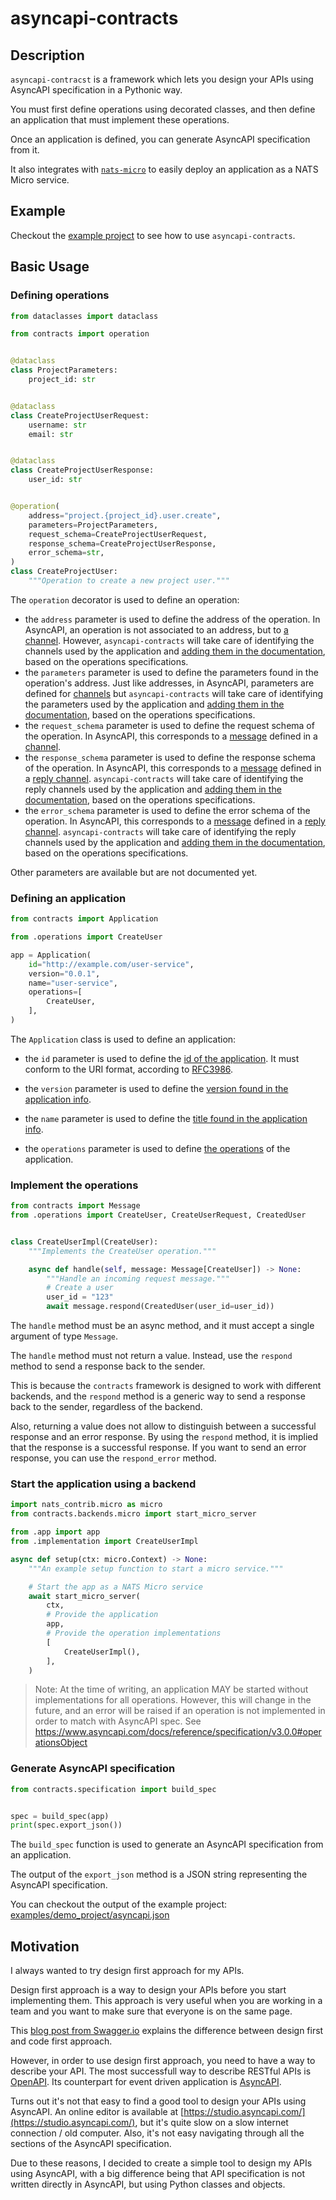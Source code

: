 # asyncapi-contracts

## Description

`asyncapi-contracst` is a framework which lets you design your APIs using AsyncAPI specification in a Pythonic way.

You must first define operations using decorated classes, and then define an application that must implement these operations.

Once an application is defined, you can generate AsyncAPI specification from it.

It also integrates with [`nats-micro`](https://charbonats.github.io/nats-micro) to easily deploy an application as a NATS Micro service.

## Example

Checkout the [example project](examples/demo_project/README.md) to see how to use `asyncapi-contracts`.

## Basic Usage

### Defining operations

```python
from dataclasses import dataclass

from contracts import operation


@dataclass
class ProjectParameters:
    project_id: str


@dataclass
class CreateProjectUserRequest:
    username: str
    email: str


@dataclass
class CreateProjectUserResponse:
    user_id: str


@operation(
    address="project.{project_id}.user.create",
    parameters=ProjectParameters,
    request_schema=CreateProjectUserRequest,
    response_schema=CreateProjectUserResponse,
    error_schema=str,
)
class CreateProjectUser:
    """Operation to create a new project user."""
```

The `operation` decorator is used to define an operation:

- the `address` parameter is used to define the address of the operation. In AsyncAPI, an operation is not associated to an address, but to [a channel](https://www.asyncapi.com/docs/concepts/channel). However, `asyncapi-contracts` will take care of identifying the channels used by the application and [adding them in the documentation](https://www.asyncapi.com/docs/concepts/asyncapi-document/adding-channels), based on the operations specifications.
- the `parameters` parameter is used to define the parameters found in the operation's address. Just like addresses, in AsyncAPI, parameters are defined for [channels](https://www.asyncapi.com/docs/concepts/channel) but `asyncapi-contracts` will take care of identifying the parameters used by the application and [adding them in the documentation](https://www.asyncapi.com/docs/concepts/asyncapi-document/dynamic-channel-address), based on the operations specifications.
- the `request_schema` parameter is used to define the request schema of the operation. In AsyncAPI, this corresponds to a [message](https://www.asyncapi.com/docs/concepts/message) defined in a [channel](https://www.asyncapi.com/docs/concepts/channel).
- the `response_schema` parameter is used to define the response schema of the operation. In AsyncAPI, this corresponds to a [message](https://www.asyncapi.com/docs/concepts/message) defined in a [reply channel](https://www.asyncapi.com/docs/concepts/channel). `asyncapi-contracts` will take care of identifying the reply channels used by the application and [adding them in the documentation](https://www.asyncapi.com/docs/concepts/asyncapi-document/reply-info), based on the operations specifications.
- the `error_schema` parameter is used to define the error schema of the operation. In AsyncAPI, this corresponds to a [message](https://www.asyncapi.com/docs/concepts/message) defined in a [reply channel](https://www.asyncapi.com/docs/concepts/channel). `asyncapi-contracts` will take care of identifying the reply channels used by the application and [adding them in the documentation](https://www.asyncapi.com/docs/concepts/asyncapi-document/reply-info), based on the operations specifications.

Other parameters are available but are not documented yet.

### Defining an application

```python
from contracts import Application

from .operations import CreateUser

app = Application(
    id="http://example.com/user-service",
    version="0.0.1",
    name="user-service",
    operations=[
        CreateUser,
    ],
)
```

The `Application` class is used to define an application:

- the `id` parameter is used to define the [id of the application](https://www.asyncapi.com/docs/reference/specification/v3.0.0#A2SIdString). It must conform to the URI format, according to [RFC3986](https://datatracker.ietf.org/doc/html/rfc3986).

- the `version` parameter is used to define the [version found in the application info](https://www.asyncapi.com/docs/reference/specification/v3.0.0#infoObject).

- the `name` parameter is used to define the [title found in the application info](https://www.asyncapi.com/docs/reference/specification/v3.0.0#infoObject).

- the `operations` parameter is used to define [the operations](https://www.asyncapi.com/docs/reference/specification/v3.0.0#operationObject) of the application.

### Implement the operations

```python
from contracts import Message
from .operations import CreateUser, CreateUserRequest, CreatedUser


class CreateUserImpl(CreateUser):
    """Implements the CreateUser operation."""

    async def handle(self, message: Message[CreateUser]) -> None:
        """Handle an incoming request message."""
        # Create a user
        user_id = "123"
        await message.respond(CreatedUser(user_id=user_id))
```

The `handle` method must be an async method, and it must accept a single argument of type `Message`.

The `handle` method must not return a value. Instead, use the `respond` method to send a response back to the sender.

This is because the `contracts` framework is designed to work with different backends, and the `respond` method is a generic way to send a response back to the sender, regardless of the backend.

Also, returning a value does not allow to distinguish between a successful response and an error response. By using the `respond` method, it is implied that the response is a successful response. If you want to send an error response, you can use the `respond_error` method.

### Start the application using a backend

```python
import nats_contrib.micro as micro
from contracts.backends.micro import start_micro_server

from .app import app
from .implementation import CreateUserImpl

async def setup(ctx: micro.Context) -> None:
    """An example setup function to start a micro service."""

    # Start the app as a NATS Micro service
    await start_micro_server(
        ctx,
        # Provide the application
        app,
        # Provide the operation implementations
        [
            CreateUserImpl(),
        ],
    )
```
> Note: At the time of writing, an application MAY be started without implementations for all operations. However, this will change in the future, and an error will be raised if an operation is not implemented in order to match with AsyncAPI spec.
> See https://www.asyncapi.com/docs/reference/specification/v3.0.0#operationsObject

### Generate AsyncAPI specification

```python
from contracts.specification import build_spec


spec = build_spec(app)
print(spec.export_json())
```

The `build_spec` function is used to generate an AsyncAPI specification from an application.

The output of the `export_json` method is a JSON string representing the AsyncAPI specification.

You can checkout the output of the example project: [examples/demo_project/asyncapi.json](examples/demo_project/asyncapi.json)

## Motivation

I always wanted to try design first approach for my APIs.

Design first approach is a way to design your APIs before you start implementing them. This approach is very useful when you are working in a team and you want to make sure that everyone is on the same page.

This [blog post from Swagger.io](https://swagger.io/blog/code-first-vs-design-first-api/) explains the difference between design first and code first approach.

However, in order to use design first approach, you need to have a way to describe your API. The most successfull way to describe RESTful APIs is [OpenAPI](https://www.openapis.org/). Its counterpart for event driven application is [AsyncAPI](https://www.asyncapi.com/).

Turns out it's not that easy to find a good tool to design your APIs using AsyncAPI. An online editor is available at [https://studio.asyncapi.com/](https://studio.asyncapi.com/), but it's quite slow on a slow internet connection / old computer. Also, it's not easy navigating through all the sections of the AsyncAPI specification.

Due to these reasons, I decided to create a simple tool to design my APIs using AsyncAPI, with a big difference being that API specification is not written directly in AsyncAPI, but using Python classes and objects.
